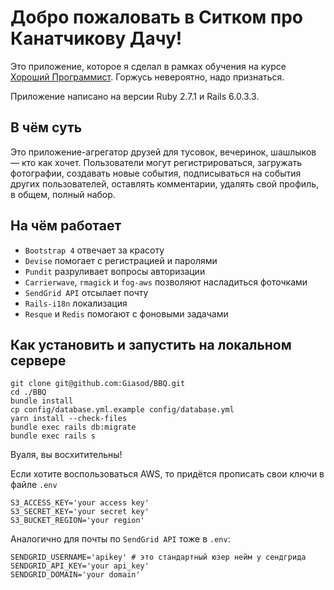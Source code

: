 # Добро пожаловать в Ситком про Канатчикову Дачу!
Это приложение, которое я сделал в рамках обучения на курсе
 [Хороший Программист](https://goodprogrammer.ru/). Горжусь невероятно, надо признаться.

Приложение написано на версии Ruby 2.7.1 и Rails 6.0.3.3.

## В чём суть
Это приложение-агрегатор друзей для тусовок, вечеринок, шашлыков — кто как хочет.
Пользователи могут регистрироваться, загружать фотографии, создавать новые события, 
подписываться на события других пользователей, оставлять комментарии, удалять свой профиль,
в общем, полный набор.

## На чём работает
* `Bootstrap 4` отвечает за красоту
* `Devise` помогает с регистрацией и паролями
* `Pundit` разруливает вопросы авторизации
* `Carrierwave`, `rmagick` и `fog-aws` позволяют насладиться фоточками
* `SendGrid API` отсылает почту 
* `Rails-i18n` локализация
* `Resque` и `Redis` помогают с фоновыми задачами

## Как установить и запустить на локальном сервере
```
git clone git@github.com:Giasod/BBQ.git
cd ./BBQ
bundle install
cp config/database.yml.example config/database.yml
yarn install --check-files 
bundle exec rails db:migrate
bundle exec rails s
```
Вуаля, вы восхитительны!

Если хотите воспользоваться AWS, то придётся прописать свои ключи в файле `.env`
```
S3_ACCESS_KEY='your access key'
S3_SECRET_KEY='your secret key'
S3_BUCKET_REGION='your region'
```
Аналогично для почты по `SendGrid API` тоже в `.env`:
```
SENDGRID_USERNAME='apikey' # это стандартный юзер нейм у сендгрида
SENDGRID_API_KEY='your api_key'
SENDGRID_DOMAIN='your domain'
```
